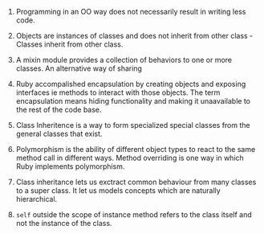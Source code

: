 1. Programming in an OO way does not necessarily result in writing less code.

2. Objects are instances of classes and does not inherit from other class - Classes inherit from other class.

3) A mixin module provides a collection of behaviors to one or more classes. An alternative way of sharing

4) Ruby accompalished encapsulation by creating objects and exposing interfaces ie methods to interact with those objects. The term encapsulation means hiding functionality and making it unaavailable to the rest of the code base.

5) Class Inheritence is a way to form specialized special classes from the general classes that exist.

6) Polymorphism is the ability of different object types to react to the same method call in different ways. Method overriding is one way in which Ruby implements polymorphism.

7) Class inheritance lets us exctract common behaviour from many classes to a super class. It let us models concepts which are naturally hierarchical.

8) `self` outside the scope of instance method refers to the class itself and not the instance of the class.
